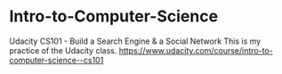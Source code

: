 # Intro-to-Computer-Science
Udacity CS101 - Build a Search Engine &amp; a Social Network
This is my practice of the Udacity class.
https://www.udacity.com/course/intro-to-computer-science--cs101
